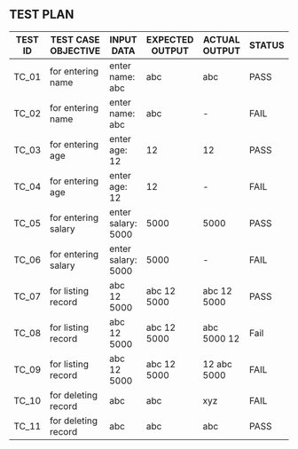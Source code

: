 ## TEST PLAN

| TEST ID  |  TEST CASE OBJECTIVE  | INPUT DATA        | EXPECTED OUTPUT  | ACTUAL OUTPUT  | STATUS |
|----------|-----------------------|-------------------|------------------|----------------|--------|
|   TC_01  |   for entering name   | enter name: abc   |   abc            |   abc          |  PASS  |        |
|   TC_02  |   for entering name   | enter name: abc   |   abc            |       -        |  FAIL  |     
|   TC_03  |   for entering age    | enter age: 12     |   12             |   12           |  PASS  |     
|   TC_04  |   for entering age    | enter age: 12     |   12             |       -        |  FAIL  |     
|   TC_05  |   for entering salary | enter salary: 5000|   5000           |   5000         |  PASS  |     
|   TC_06  |   for entering salary | enter salary: 5000|   5000           |      -         |  FAIL  |     
|   TC_07  |   for listing record  | abc 12 5000       |  abc 12 5000     |  abc 12 5000   |  PASS  |     
|   TC_08  |   for listing record  | abc 12 5000       |  abc 12 5000     |  abc 5000 12   |  Fail  |  
|   TC_09  |   for listing record  | abc 12 5000       |  abc 12 5000     |  12 abc 5000   |  FAIL  |  
|   TC_10  |   for deleting record | abc               |  abc             |  xyz           |  FAIL  |  
|   TC_11  |   for deleting record | abc               |  abc             |  abc           |  PASS  | 
